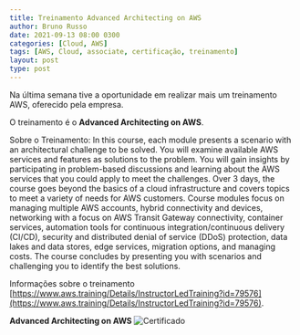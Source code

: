```yaml
---
title: Treinamento Advanced Architecting on AWS
author: Bruno Russo
date: 2021-09-13 08:00 0300
categories: [Cloud, AWS]
tags: [AWS, Cloud, associate, certificação, treinamento]
layout: post
type: post
---
```


Na última semana tive a oportunidade em realizar mais um treinamento AWS, oferecido pela empresa.

O treinamento é o **Advanced Architecting on AWS**.

Sobre o Treinamento: 
In this course, each module presents a scenario with an architectural challenge to be solved. 
You will examine available AWS services and features as solutions to the problem. 
You will gain insights by participating in problem-based discussions and learning about the AWS services that you could apply to meet the challenges. 
Over 3 days, the course goes beyond the basics of a cloud infrastructure and covers topics to meet a variety of needs for AWS customers. 
Course modules focus on managing multiple AWS accounts, hybrid connectivity and devices, networking with a focus on AWS Transit Gateway connectivity, container services, automation tools for continuous integration/continuous delivery (CI/CD), security and distributed denial of service (DDoS) protection, data lakes and data stores, edge services, migration options, and managing costs. 
The course concludes by presenting you with scenarios and challenging you to identify the best solutions.


Informações sobre o treinamento [https://www.aws.training/Details/InstructorLedTraining?id=79576](https://www.aws.training/Details/InstructorLedTraining?id=79576).

**Advanced Architecting on AWS**
![Certificado](https://brunorusso.com.br/assets/Treinamento-Advanced-Architecting-on-AWS.png)

